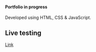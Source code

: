 #### Portfolio in progress

Developed using HTML, CSS & JavaScript.

## Live testing
[Link](https://henriedwards.netlify.app)